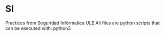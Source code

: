 # SI
Practices from Seguridad Infórmatica ULE
All files are python scripts that can be executed with:
python3 <filename>
